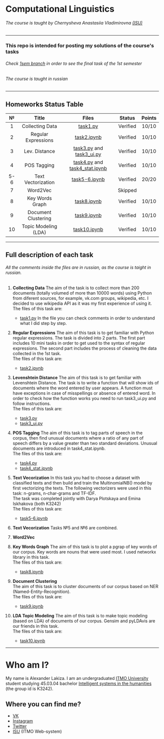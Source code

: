 # Computational Linguistics
###### The course is taught by Chernysheva Anastasiia Vladimirovna [(ISU)](https://isu.ifmo.ru/pls/apex/f?p=2143:PERSON:102085728817403::NO:RP:PID:182049)
---
### This repo is intended for posting my solutions of the course's tasks
###### Check [1sem branch](https://github.com/alexanderlakiza/cs224/tree/1sem) in order to see the final task of the 1st semester
###### The course is taught in russian
---
## Homeworks Status Table

| № | Title | Files | Status | Points |
|:-:|:-:|:-:|:-:|:-:|
| 1 | Collecting Data | [task1.py](https://github.com/alexanderlakiza/cs224/blob/main/task1/task1.py) | Verified | 10/10 |
| 2 | Regular Expressions | [task2.ipynb](https://github.com/alexanderlakiza/cs224/blob/main/task2/task2.ipynb) | Verified | 10/10 |
| 3 | Lev. Distance | [task3.py](https://github.com/alexanderlakiza/cs224/blob/main/task3/task3.py) and [task3_ui.py](https://github.com/alexanderlakiza/cs224/blob/main/task3/task3_ui.py)  | Verified | 10/10 |
| 4 | POS Tagging | [task4.py](https://github.com/alexanderlakiza/cs224/blob/main/task4/task4.py) and [task4_stat.ipynb](https://github.com/alexanderlakiza/cs224/blob/main/task4/task4_stat.ipynb) | Verified | 10/10 |
| 5-6 | Text Vectorization | [task5-6.ipynb](https://github.com/alexanderlakiza/cs224/blob/main/task5-6/task5-6.ipynb) | Verified | 20/20 |
| 7 | Word2Vec |  | Skipped |  |
| 8 | Key Words Graph | [task8.ipynb](https://github.com/alexanderlakiza/cs224/blob/main/task8/task8.ipynb) | Verified | 10/10 |
| 9 | Document Clustering | [task9.ipynb](https://github.com/alexanderlakiza/cs224/blob/main/task9/task9.ipynb) | Verified | 10/10 |
| 10 | Topic Modeling (LDA) | [task10.ipynb](https://github.com/alexanderlakiza/cs224/blob/main/task10/task10.ipynb) | Verified | 10/10 |

---
## Full description of each task
###### All the comments inside the files are in russian, as the course is taight in russian.
1. __Collecting Data__ 
    The aim of the task is to collect more than 200 documents (totally volumed of more than 10000 words) using Python from diferent sources, for example, vk.com groups, wikipedia, etc. I decided to use wikipedia API as it was my first experience of using it.  
    The files of this task are:
    * [task1.py](https://github.com/alexanderlakiza/cs224/blob/main/task1/task1.py)
    In the file you can check comments in order to understand what I did step by step.
    
2. __Regular Expressions__ 
    The aim of this task is to get familiar with Python regular expressions. The task is divided into 2 parts. The first part includes 10 mini tasks in order to get used to the syntax of regular expressions. The second part includes the process of cleaning the data collected in the 1st task.  
    The files of this task are:
    * [task2.ipynb](https://github.com/alexanderlakiza/cs224/blob/main/task2/task2.ipynb)

     
3. __Levenshtein Distance__ 
    The aim of this task is to get familiar with Levenshtein Distance. The task is to write a function that will show ids of documents where the word entered by user appears. A function must have exceptions in case of misspellings or absence of entered word. In order to check how the function works you need to run task3_ui.py and follow instructions.  
    The files of this task are:
    * [task3.py](https://github.com/alexanderlakiza/cs224/blob/main/task3/task3.py) 
    * [task3_ui.py](https://github.com/alexanderlakiza/cs224/blob/main/task3/task3_ui.py)

4. __POS Tagging__ 
    The aim of this task is to tag parts of speech in the corpus, then find unusual documents where a ratio of any part of speech differs by a value greater than two standard deviations. Unusual documents are introduced in task4_stat.ipynb.  
    The files of this task are:
    * [task4.py](https://github.com/alexanderlakiza/cs224/blob/main/task4/task4.py)
    * [task4_stat.ipynb](https://github.com/alexanderlakiza/cs224/blob/main/task4/task4_stat.ipynb)

5. __Text Vecorization__
    In this task you had to choose a dataset with classified texts and then build and train the MultinomialNB() model by first vectorizing the texts. The following vectorizers were used in this task: n-grams, n-char-grams and TF-IDF.  
    The task was completed jointly with Darya Plotskaya and Emina Iskhakova (both K3242)  
    The files of this task are:
    * [task5-6.ipynb](https://github.com/alexanderlakiza/cs224/blob/main/task5-6/task5-6.ipynb)

6. __Text Vecorization__
    Tasks №5 and №6 are combined.

7. __Word2Vec__

8. __Key Words Graph__
    The aim of this task is to plot a pgrap of key words of our corpus. Key words are nouns that were used most. I used networkx library in this task.  
    The files of this task are:
    * [task8.ipynb](https://github.com/alexanderlakiza/cs224/blob/main/task8/task8.ipynb)

9. __Document Clustering__    
    The aim of this task is to cluster documents of our corpus based on NER (Named-Entity-Recognition).  
    The files of this task are:
    * [task9.ipynb](https://github.com/alexanderlakiza/cs224/blob/main/task9/task9.ipynb)

10. __LDA Topic Modeling__
    The aim of this task is to make topic modeling (based on LDA) of documents of our corpus. Gensim and pyLDAvis are our friends in this task.  
    The files of this task are:
    * [task10.ipynb](https://github.com/alexanderlakiza/cs224/blob/main/task10/task10.ipynb) 
---

# Who am I?
My name is Alexander Lakiza. I am an undergraduated [ITMO University](https://itmo.ru/ru/) student studying 45.03.04 bachelor [Intelligent systems in the humanities](https://abit.itmo.ru/program/14533/) (the group id is K3242).
## Where you can find me?
* [VK](https://vk.com/alexanderlakiza)
* [Instagram](https://www.instagram.com/alexlakiza/)
* [Twitter](https://twitter.com/alexlakiza)
* [ISU](https://isu.ifmo.ru/pls/apex/f?p=2143:PERSON:102085728817403::NO:RP:PID:285469) (ITMO Web-system)